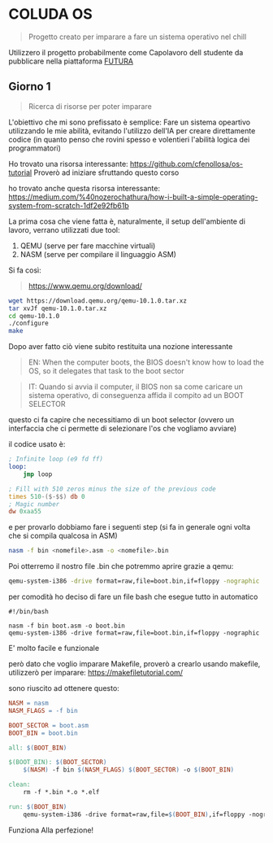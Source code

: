 # COLUDA OS 
> Progetto creato per imparare a fare un sistema operativo nel chill

Utilizzero il progetto probabilmente come Capolavoro dell studente da pubblicare nella piattaforma [FUTURA](https://pnrr.istruzione.it/) 


## Giorno 1 
> Ricerca di risorse per poter imparare 

L'obiettivo che mi sono prefissato è semplice: Fare un sistema opeartivo utilizzando le mie abilità, evitando l'utilizzo dell'IA per creare direttamente codice (in quanto penso che rovini spesso e volentieri l'abilità logica dei programmatori)

Ho trovato una risorsa interessante: https://github.com/cfenollosa/os-tutorial Proverò ad iniziare sfruttando questo corso

ho trovato anche questa risorsa interessante: https://medium.com/%40nozerochathura/how-i-built-a-simple-operating-system-from-scratch-1df2e92fb61b

La prima cosa che viene fatta è, naturalmente, il setup dell'ambiente di lavoro, verrano utilizzati due tool:

1) QEMU (serve per fare macchine virtuali)
2) NASM (serve per compilare il linguaggio ASM)


Si fa così:
> https://www.qemu.org/download/
```sh
wget https://download.qemu.org/qemu-10.1.0.tar.xz
tar xvJf qemu-10.1.0.tar.xz
cd qemu-10.1.0
./configure
make
```

Dopo aver fatto ciò viene subito restituita una nozione interessante
> EN: When the computer boots, the BIOS doesn't know how to load the OS, so it delegates that task to the boot sector

> IT: Quando si avvia il computer, il BIOS non sa come caricare un sistema operativo, di conseguenza affida il compito ad un BOOT SELECTOR

questo ci fa capire che necessitiamo di un boot selector (ovvero un interfaccia che ci permette di selezionare l'os che vogliamo avviare)

il codice usato è:
```asm
; Infinite loop (e9 fd ff)
loop:
    jmp loop 

; Fill with 510 zeros minus the size of the previous code
times 510-($-$$) db 0
; Magic number
dw 0xaa55 
```

e per provarlo dobbiamo fare i seguenti step (si fa in generale ogni volta che si compila qualcosa in ASM)

```sh
nasm -f bin <nomefile>.asm -o <nomefile>.bin
```
Poi otterremo il nostro file .bin che potremmo aprire grazie a qemu:

```sh
qemu-system-i386 -drive format=raw,file=boot.bin,if=floppy -nographic
```

per comodità ho deciso di fare un file bash che esegue tutto in automatico 

```sħ
#!/bin/bash

nasm -f bin boot.asm -o boot.bin
qemu-system-i386 -drive format=raw,file=boot.bin,if=floppy -nographic
```

E' molto facile e funzionale

però dato che voglio imparare Makefile, proverò a crearlo usando makefile, utilizzerò per imparare: https://makefiletutorial.com/

sono riuscito ad ottenere questo:

```makefile
NASM = nasm
NASM_FLAGS = -f bin

BOOT_SECTOR = boot.asm
BOOT_BIN = boot.bin

all: $(BOOT_BIN)

$(BOOT_BIN): $(BOOT_SECTOR)
	$(NASM) -f bin $(NASM_FLAGS) $(BOOT_SECTOR) -o $(BOOT_BIN)

clean:
	rm -f *.bin *.o *.elf

run: $(BOOT_BIN)
	qemu-system-i386 -drive format=raw,file=$(BOOT_BIN),if=floppy -nographic
```

Funziona Alla perfezione!
